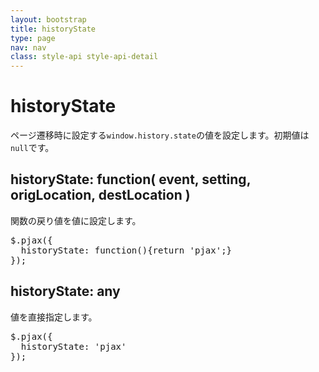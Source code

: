 ```yaml
---
layout: bootstrap
title: historyState
type: page
nav: nav
class: style-api style-api-detail
---
```


# historyState
ページ遷移時に設定する`window.history.state`の値を設定します。初期値は`null`です。

## historyState: function( event, setting, origLocation, destLocation )
関数の戻り値を値に設定します。

<pre class="sh brush: js;">
$.pjax({
  historyState: function(){return 'pjax';}
});
</pre>

## historyState: any
値を直接指定します。

<pre class="sh brush: js;">
$.pjax({
  historyState: 'pjax'
});
</pre>
